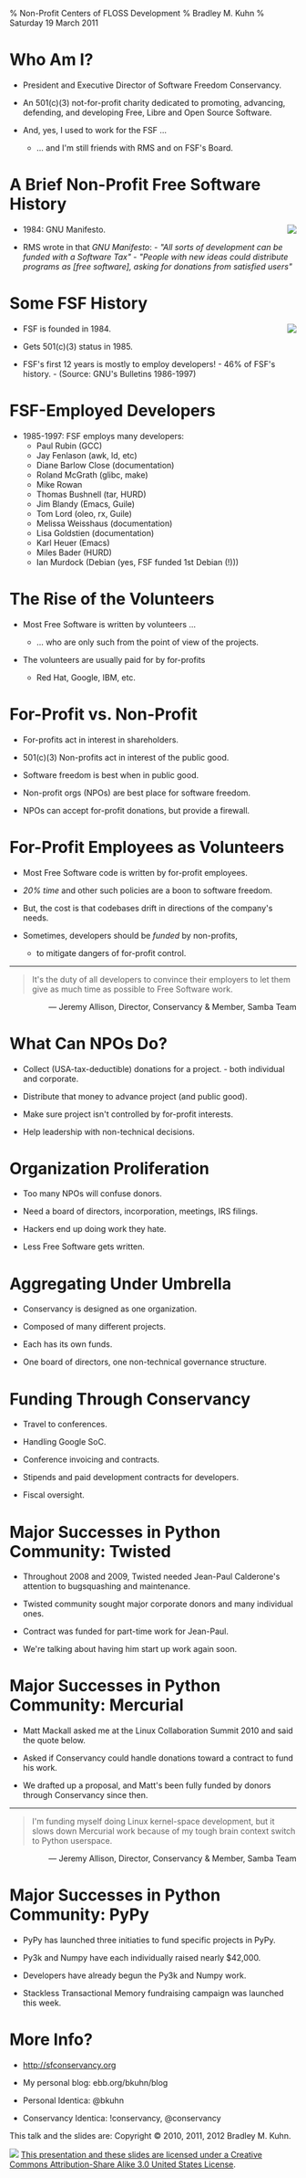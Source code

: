 % Non-Profit Centers of FLOSS Development
% Bradley M. Kuhn
% Saturday 19 March 2011

# Who Am I?

+ President and Executive Director of Software Freedom Conservancy.

+ An 501(c)(3) not-for-profit charity dedicated to promoting, advancing, defending, and developing Free, Libre and Open Source Software.

+ And, yes, I used to work for the FSF &hellip;
     + &hellip; and I'm still friends with RMS and on FSF's Board.

# A Brief Non-Profit Free Software History

<img src="rms-80s-scaled.png" align="right" />

+ 1984: GNU Manifesto.

+ RMS wrote in that *GNU Manifesto*:
      - *"All sorts of development can be funded with a Software Tax"*
      - *"People with new ideas could distribute programs as [free software], asking for donations from satisfied users"*

# Some FSF History

<img src="gnu-head.jpg" align="right" />

+ FSF is founded in 1984.

+ Gets 501(c)(3) status in 1985.

+ FSF's first 12 years is mostly to employ developers!
      - 46% of FSF's history.
      - (Source: GNU's Bulletins 1986-1997)

# FSF-Employed Developers

+ 1985-1997: FSF employs many developers:
    + Paul Rubin (GCC)
    + Jay Fenlason (awk, ld, etc)
    + Diane Barlow Close (documentation)
    + Roland McGrath (glibc, make)
    + Mike Rowan
    + Thomas Bushnell (tar, HURD)
    + Jim Blandy (Emacs, Guile)
    + Tom Lord (oleo, rx, Guile)
    + Melissa Weisshaus (documentation)
    + Lisa Goldstien (documentation)
    + Karl Heuer (Emacs)
    + Miles Bader (HURD)
    + Ian Murdock (Debian (yes, FSF funded 1st Debian (!)))

# The Rise of the Volunteers

+ Most Free Software is written by volunteers &hellip;
     + &hellip; who are only such from the point of view of the projects.

+ The volunteers are usually paid for by for-profits
     - Red Hat, Google, IBM, etc.

# For-Profit vs. Non-Profit

+ For-profits act in interest in shareholders.

+ 501(c)(3) Non-profits act in interest of the public good.

+ Software freedom is best when in public good.

+ Non-profit orgs (NPOs) are best place for software freedom.

+ NPOs can accept for-profit donations, but provide a firewall.

# For-Profit Employees as Volunteers 

+ Most Free Software code is written by for-profit employees.

+ *20% time* and other such policies are a boon to software freedom.

+ But, the cost is that codebases drift in directions of the company's needs.

+ Sometimes, developers should be *funded* by non-profits,
     - to mitigate dangers of for-profit control.

***

> It's the duty of all developers to convince their employers to let them give as much time as possible to Free Software work.

<span class="fitonslide">
<p align=right>
 &mdash; Jeremy Allison, Director, Conservancy &amp; Member, Samba Team 
</p>
</span>


# What Can NPOs Do?

+ Collect (USA-tax-deductible) donations for a project.
      - both individual and corporate.

+ Distribute that money to advance project (and public good).

+ Make sure project isn't controlled by for-profit interests.

+ Help leadership with non-technical decisions.

# Organization Proliferation

+ Too many NPOs will confuse donors.

+ Need a board of directors, incorporation, meetings, IRS filings.

+ Hackers end up doing work they hate.

+ Less Free Software gets written.

# Aggregating Under Umbrella

+ Conservancy is designed as one organization.

+ Composed of many different projects.

+ Each has its own funds.

+ One board of directors, one non-technical governance structure.

# Funding Through Conservancy 

+ Travel to conferences.

+ Handling Google SoC.

+ Conference invoicing and contracts.

+ Stipends and paid development contracts for developers.

+ Fiscal oversight.

# Major Successes in Python Community: Twisted

+ Throughout 2008 and 2009, Twisted needed Jean-Paul Calderone's attention to bugsquashing and maintenance.

+ Twisted community sought major corporate donors and many individual ones.

+ Contract was funded for part-time work for Jean-Paul.

+ We're talking about having him start up work again soon.

# Major Successes in Python Community: Mercurial

+ Matt Mackall asked me at the Linux Collaboration Summit 2010 and said the quote below.

+ Asked if Conservancy could handle donations toward a contract to fund his work.

+ We drafted up a proposal, and Matt's been fully funded by donors through Conservancy since then.

***

> I'm funding myself doing Linux kernel-space development, but it slows down Mercurial work because of my tough brain context switch to Python userspace.

<span class="fitonslide">
<p align=right>
 &mdash; Jeremy Allison, Director, Conservancy &amp; Member, Samba Team 
</p>
</span>

# Major Successes in Python Community: PyPy

+ PyPy has launched three initiaties to fund specific projects in PyPy.

+ Py3k and Numpy have each individually raised nearly $42,000.

+ Developers have already begun the Py3k and Numpy work.

+ Stackless Transactional Memory fundraising campaign was launched this week. 

# More Info?

+ http://sfconservancy.org

+ My personal blog: ebb.org/bkuhn/blog

+ Personal Identica: @bkuhn

+ Conservancy Identica: !conservancy, @conservancy

This talk and the slides are: Copyright &copy; 2010, 2011, 2012 Bradley M. Kuhn.

<img src="cc-by-sa-3-0_88x31.png"/>
<a href="http://creativecommons.org/licenses/by-sa/3.0/us/">This presentation and these slides are licensed under a <a href="http://creativecommons.org/licenses/by-sa/3.0/us/">Creative Commons Attribution-Share Alike 3.0 United States License</a>.
